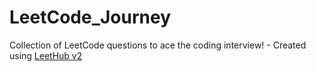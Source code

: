# LeetCode_Journey
Collection of LeetCode questions to ace the coding interview! - Created using [LeetHub v2](https://github.com/arunbhardwaj/LeetHub-2.0)
